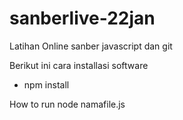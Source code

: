# sanberlive-22jan
Latihan Online sanber javascript dan git 

Berikut ini cara installasi software 
- npm install

How to run 
node namafile.js
